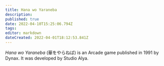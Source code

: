 ```yaml
---
title: Hana wo Yaraneba
description: 
published: true
date: 2022-04-10T15:25:06.794Z
tags: 
editor: markdown
dateCreated: 2022-04-01T18:12:53.841Z
---
```


_Hana wo Yaraneba_ (<span lang='ja'>華をやらねば</span>) is an Arcade game published in 1991 by Dynax.
It was developed by Studio Alya.
